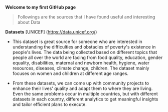 **Welcome to my first GitHub page** 

> Followings are the sources that I have found useful and interesting about Data

**Datasets** 
[UNICEF] (https://data.unicef.org/)  

- This dataset is great source for someone who are interested in understanding the
  difficulties and obstacles of poverty's existence in people's lives. The data
  being collected based on different topics that people all over the world are
  facing from food quality, education, gender equality, disabilities, maternal and
  newborn health, hygiene, water resources, diseases, climate change, children.
  The dataset mainly focuses on women and children at different age ranges.

- From these datasets, we can come up with community projects to enhance their lives'
  quality and adapt them to where they are living. Even the same problems occur in
  multiple countries, but with different datasets in each country, different analytics
  to get meaningful insights and tailor efficient plans to execute. 
 	


